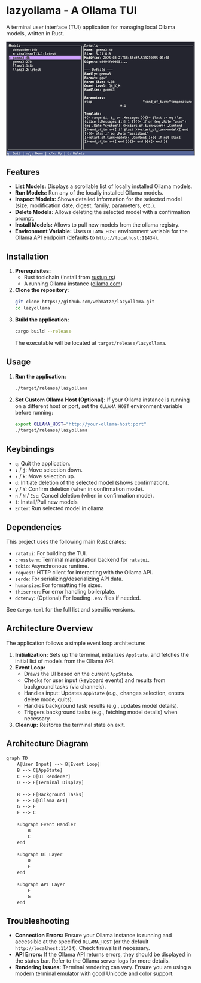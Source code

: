 # lazyollama - A Ollama TUI

A terminal user interface (TUI) application for managing local Ollama models, written in Rust.

![Ollama TUI Screenshot](docs/lazyollama.png)

## Features

*   **List Models:** Displays a scrollable list of locally installed Ollama models.
*   **Run Models:** Run any of the locally installed Ollama models.
*   **Inspect Models:** Shows detailed information for the selected model (size, modification date, digest, family, parameters, etc.).
*   **Delete Models:** Allows deleting the selected model with a confirmation prompt.
*   **Install Models:** Allows to pull new models from the ollama registry.
*   **Environment Variable:** Uses `OLLAMA_HOST` environment variable for the Ollama API endpoint (defaults to `http://localhost:11434`).

## Installation

1.  **Prerequisites:**
    *   Rust toolchain (Install from [rustup.rs](https://rustup.rs/))
    *   A running Ollama instance ([ollama.com](https://ollama.com/))
2.  **Clone the repository:**
    ```bash
    git clone https://github.com/webmatze/lazyollama.git
    cd lazyollama
    ```
3.  **Build the application:**
    ```bash
    cargo build --release
    ```
    The executable will be located at `target/release/lazyollama`.

## Usage

1.  **Run the application:**
    ```bash
    ./target/release/lazyollama
    ```
2.  **Set Custom Ollama Host (Optional):**
    If your Ollama instance is running on a different host or port, set the `OLLAMA_HOST` environment variable before running:
    ```bash
    export OLLAMA_HOST="http://your-ollama-host:port"
    ./target/release/lazyollama
    ```

## Keybindings

*   `q`: Quit the application.
*   `↓` / `j`: Move selection down.
*   `↑` / `k`: Move selection up.
*   `d`: Initiate deletion of the selected model (shows confirmation).
*   `y` / `Y`: Confirm deletion (when in confirmation mode).
*   `n` / `N` / `Esc`: Cancel deletion (when in confirmation mode).
*   `i`: Install/Pull new models
*   `Enter`: Run selected model in ollama

## Dependencies

This project uses the following main Rust crates:

*   `ratatui`: For building the TUI.
*   `crossterm`: Terminal manipulation backend for `ratatui`.
*   `tokio`: Asynchronous runtime.
*   `reqwest`: HTTP client for interacting with the Ollama API.
*   `serde`: For serializing/deserializing API data.
*   `humansize`: For formatting file sizes.
*   `thiserror`: For error handling boilerplate.
*   `dotenvy`: (Optional) For loading `.env` files if needed.

See `Cargo.toml` for the full list and specific versions.

## Architecture Overview

The application follows a simple event loop architecture:

1.  **Initialization:** Sets up the terminal, initializes `AppState`, and fetches the initial list of models from the Ollama API.
2.  **Event Loop:**
    *   Draws the UI based on the current `AppState`.
    *   Checks for user input (keyboard events) and results from background tasks (via channels).
    *   Handles input: Updates `AppState` (e.g., changes selection, enters delete mode, quits).
    *   Handles background task results (e.g., updates model details).
    *   Triggers background tasks (e.g., fetching model details) when necessary.
3.  **Cleanup:** Restores the terminal state on exit.

## Architecture Diagram

```mermaid
graph TD
    A[User Input] --> B[Event Loop]
    B --> C[AppState]
    C --> D[UI Renderer]
    D --> E[Terminal Display]
    
    B --> F[Background Tasks]
    F --> G[Ollama API]
    G --> F
    F --> C
    
    subgraph Event Handler
        B
        C
    end
    
    subgraph UI Layer
        D
        E
    end
    
    subgraph API Layer
        F
        G
    end
```

## Troubleshooting

*   **Connection Errors:** Ensure your Ollama instance is running and accessible at the specified `OLLAMA_HOST` (or the default `http://localhost:11434`). Check firewalls if necessary.
*   **API Errors:** If the Ollama API returns errors, they should be displayed in the status bar. Refer to the Ollama server logs for more details.
*   **Rendering Issues:** Terminal rendering can vary. Ensure you are using a modern terminal emulator with good Unicode and color support.
